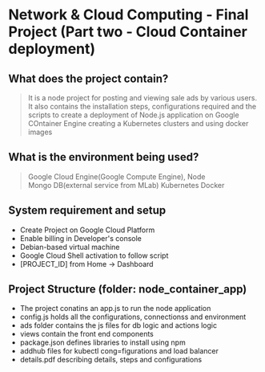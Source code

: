 # Network & Cloud Computing - Final Project (Part two - Cloud Container deployment)

## What does the project contain?
> It is a node project for posting and viewing sale ads by various users. 
> It also contains the installation steps, configurations required and the scripts to create a deployment of Node.js application on Google COntainer Engine creating a Kubernetes clusters and using docker images

## What is the environment being used?
> Google Cloud Engine(Google Compute Engine), 
> Node  
> Mongo DB(external service from MLab)
> Kubernetes
> Docker

## System requirement and setup
- Create Project on Google Cloud Platform
- Enable billing in Developer's console
- Debian-based virtual machine
- Google Cloud Shell activation to follow script
- [PROJECT_ID] from Home -> Dashboard

## Project Structure (folder: node_container_app)
- The project conatins an app.js to run the node application
- config.js holds all the configurations, connectionss and environment
- ads folder contains the js files for db logic and actions logic
- views contain the front end components
- package.json defines libraries to install using npm
- addhub files for kubectl cong=figurations and load balancer
- details.pdf describing details, steps and configurations
